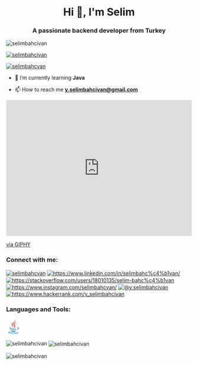 <h1 align="center">Hi 👋, I'm Selim</h1>
<h3 align="center">A passionate backend developer from Turkey</h3>

<p align="left"> <img src="https://komarev.com/ghpvc/?username=selimbahcivan&label=Profile%20views&color=0e75b6&style=flat" alt="selimbahcivan" /> </p>

<p align="left"> <a href="https://github.com/ryo-ma/github-profile-trophy"><img src="https://github-profile-trophy.vercel.app/?username=selimbahcivan" alt="selimbahcivan" /></a> </p>

<p align="left"> <a href="https://twitter.com/selimbahcvan" target="blank"><img src="https://img.shields.io/twitter/follow/selimbahcvan?logo=twitter&style=for-the-badge" alt="selimbahcvan" /></a> </p>

- 🌱 I’m currently learning **Java**

- 📫 How to reach me **y.selimbahcivan@gmail.com**

<div style="width:100%;height:0;padding-bottom:73%;position:relative;"><iframe src="https://giphy.com/embed/QTfX9Ejfra3ZmNxh6B" width="100%" height="100%" style="position:absolute" frameBorder="0" class="giphy-embed" allowFullScreen></iframe></div><p><a href="https://giphy.com/stickers/tech-code-coding-QTfX9Ejfra3ZmNxh6B">via GIPHY</a></p>

<h3 align="left">Connect with me:</h3>
<p align="left">
<a href="https://twitter.com/selimbahcvan" target="blank"><img align="center" src="https://raw.githubusercontent.com/rahuldkjain/github-profile-readme-generator/master/src/images/icons/Social/twitter.svg" alt="selimbahcvan" height="30" width="40" /></a>
<a href="https://linkedin.com/in/https://www.linkedin.com/in/selimbahc%c4%b1van/" target="blank"><img align="center" src="https://raw.githubusercontent.com/rahuldkjain/github-profile-readme-generator/master/src/images/icons/Social/linked-in-alt.svg" alt="https://www.linkedin.com/in/selimbahc%c4%b1van/" height="30" width="40" /></a>
<a href="https://stackoverflow.com/users/https://stackoverflow.com/users/18010135/selim-bahc%c4%b1van" target="blank"><img align="center" src="https://raw.githubusercontent.com/rahuldkjain/github-profile-readme-generator/master/src/images/icons/Social/stack-overflow.svg" alt="https://stackoverflow.com/users/18010135/selim-bahc%c4%b1van" height="30" width="40" /></a>
<a href="https://instagram.com/https://www.instagram.com/selimbahcvan/" target="blank"><img align="center" src="https://raw.githubusercontent.com/rahuldkjain/github-profile-readme-generator/master/src/images/icons/Social/instagram.svg" alt="https://www.instagram.com/selimbahcvan/" height="30" width="40" /></a>
<a href="https://medium.com/@y.selimbahcivan" target="blank"><img align="center" src="https://raw.githubusercontent.com/rahuldkjain/github-profile-readme-generator/master/src/images/icons/Social/medium.svg" alt="@y.selimbahcivan" height="30" width="40" /></a>
<a href="https://www.hackerrank.com/https://www.hackerrank.com/y_selimbahcivan" target="blank"><img align="center" src="https://raw.githubusercontent.com/rahuldkjain/github-profile-readme-generator/master/src/images/icons/Social/hackerrank.svg" alt="https://www.hackerrank.com/y_selimbahcivan" height="30" width="40" /></a>
</p>

<h3 align="left">Languages and Tools:</h3>
<p align="left"> <a href="https://www.java.com" target="_blank" rel="noreferrer"> <img src="https://raw.githubusercontent.com/devicons/devicon/master/icons/java/java-original.svg" alt="java" width="40" height="40"/> </a> </p>

<p><img align="left" src="https://github-readme-stats.vercel.app/api/top-langs?username=selimbahcivan&show_icons=true&locale=en&layout=compact" alt="selimbahcivan" /></p>

<p>&nbsp;<img align="center" src="https://github-readme-stats.vercel.app/api?username=selimbahcivan&show_icons=true&locale=en" alt="selimbahcivan" /></p>

<p><img align="center" src="https://github-readme-streak-stats.herokuapp.com/?user=selimbahcivan&" alt="selimbahcivan" /></p>
